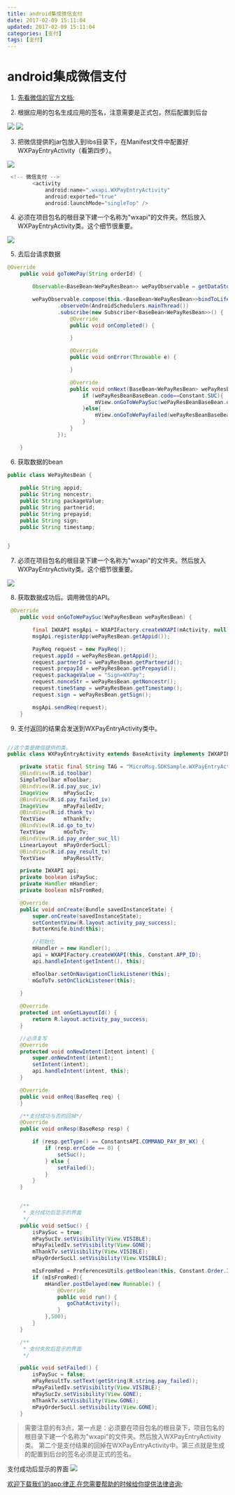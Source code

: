 ```yaml
---
title: android集成微信支付
date: 2017-02-09 15:11:04
updated: 2017-02-09 15:11:04
categories: [支付]
tags: [支付]
---
```


# android集成微信支付

1. [先看微信的官方文档](https://pay.weixin.qq.com/wiki/doc/api/app/app.php?chapter=8_5#);

2. 根据应用的包名生成应用的签名，注意需要是正式包，然后配置到后台
<img src="https://i.niupic.com/images/2017/02/09/ZnwO60.png" />
<img src="https://i.niupic.com/images/2017/02/09/MOLd6E.png" />

3. 把微信提供的jar包放入到libs目录下，在Manifest文件中配置好WXPayEntryActivity（看第四步）。

<img src="https://i.niupic.com/images/2017/02/09/UHOAx0.png" />


```java
 <!-- 微信支付 -->
        <activity
            android:name=".wxapi.WXPayEntryActivity"
            android:exported="true"
            android:launchMode="singleTop" />

```


4. 必须在项目包名的根目录下建一个名称为"wxapi"的文件夹。然后放入WXPayEntryActivity类。这个细节很重要。
<img src="https://i.niupic.com/images/2017/02/09/sIJEKh.png" />


5. 去后台请求数据

```java
@Override
    public void goToWePay(String orderId) {

        Observable<BaseBean<WePayResBean>> wePayObservable = getDataStore().goToWePay(orderId, Constant.Pay.WE_PAY);

        wePayObservable.compose(this.<BaseBean<WePayResBean>>bindToLifecycle())
                .observeOn(AndroidSchedulers.mainThread())
                .subscribe(new Subscriber<BaseBean<WePayResBean>>() {
                    @Override
                    public void onCompleted() {

                    }

                    @Override
                    public void onError(Throwable e) {

                    }

                    @Override
                    public void onNext(BaseBean<WePayResBean> wePayResBeanBaseBean) {
                        if (wePayResBeanBaseBean.code==Constant.SUC){
                            mView.onGoToWePaySuc(wePayResBeanBaseBean.data);
                        }else{
                            mView.onGoToWePayFailed(wePayResBeanBaseBean.msg);
                        }
                    }
                });

    }
```
6. 获取数据的bean

```java
public class WePayResBean {
    
    public String appid;
    public String noncestr;
    public String packageValue;
    public String partnerid;
    public String prepayid;
    public String sign;
    public String timestamp;

    
}

```

7. 必须在项目包名的根目录下建一个名称为"wxapi"的文件夹。然后放入WXPayEntryActivity类。这个细节很重要。
<img src="https://i.niupic.com/images/2017/02/09/sIJEKh.png" />


8. 获取数据成功后。调用微信的API。
```java
 @Override
    public void onGoToWePaySuc(WePayResBean wePayResBean) {

        final IWXAPI msgApi = WXAPIFactory.createWXAPI(mActivity, null);
        msgApi.registerApp(wePayResBean.getAppid());

        PayReq request = new PayReq();
        request.appId = wePayResBean.getAppid();
        request.partnerId = wePayResBean.getPartnerid();
        request.prepayId = wePayResBean.getPrepayid();
        request.packageValue = "Sign=WXPay";
        request.nonceStr = wePayResBean.getNoncestr();
        request.timeStamp = wePayResBean.getTimestamp();
        request.sign = wePayResBean.getSign();

        msgApi.sendReq(request);
    }
```

9. 支付返回的结果会发送到WXPayEntryActivity类中。

```java

//这个类是微信提供的类。
public class WXPayEntryActivity extends BaseActivity implements IWXAPIEventHandler, View.OnClickListener {

    private static final String TAG = "MicroMsg.SDKSample.WXPayEntryActivity";
    @BindView(R.id.toolbar)
    SimpleToolbar mToolbar;
    @BindView(R.id.pay_suc_iv)
    ImageView     mPaySucIv;
    @BindView(R.id.pay_failed_iv)
    ImageView     mPayFailedIv;
    @BindView(R.id.thank_tv)
    TextView      mThankTv;
    @BindView(R.id.go_to_tv)
    TextView      mGoToTv;
    @BindView(R.id.pay_order_suc_ll)
    LinearLayout  mPayOrderSucLl;
    @BindView(R.id.pay_result_tv)
    TextView      mPayResultTv;

    private IWXAPI api;
    private boolean isPaySuc;
    private Handler mHandler;
    private boolean mIsFromRed;

    @Override
    public void onCreate(Bundle savedInstanceState) {
        super.onCreate(savedInstanceState);
        setContentView(R.layout.activity_pay_success);
        ButterKnife.bind(this);

        //初始化
        mHandler = new Handler();
        api = WXAPIFactory.createWXAPI(this, Constant.APP_ID);
        api.handleIntent(getIntent(), this);

        mToolbar.setOnNavigationClickListener(this);
        mGoToTv.setOnClickListener(this);
        
    }

    @Override
    protected int onGetLayoutId() {
        return R.layout.activity_pay_success;
    }

    //必须复写
    @Override
    protected void onNewIntent(Intent intent) {
        super.onNewIntent(intent);
        setIntent(intent);
        api.handleIntent(intent, this);
    }

    @Override
    public void onReq(BaseReq req) {
    }

    /**支付成功与否的回掉*/
    @Override
    public void onResp(BaseResp resp) {

        if (resp.getType() == ConstantsAPI.COMMAND_PAY_BY_WX) {
            if (resp.errCode == 0) {
                setSuc();
            } else {
                setFailed();
            }
        }
    }


    /**
     * 支付成功后显示的界面
     */
    public void setSuc() {
        isPaySuc = true;
        mPaySucIv.setVisibility(View.VISIBLE);
        mPayFailedIv.setVisibility(View.GONE);
        mThankTv.setVisibility(View.VISIBLE);
        mPayOrderSucLl.setVisibility(View.VISIBLE);

        mIsFromRed = PreferencesUtils.getBoolean(this, Constant.Order.IS_FORM_RED);
        if (mIsFromRed){
            mHandler.postDelayed(new Runnable() {
                @Override
                public void run() {
                   goChatActivity();
                }
            },500);
        }
    }

    /**
     * 支付失败后显示的界面
     */

    public void setFailed() {
        isPaySuc = false;
        mPayResultTv.setText(getString(R.string.pay_failed));
        mPayFailedIv.setVisibility(View.VISIBLE);
        mPaySucIv.setVisibility(View.GONE);
        mThankTv.setVisibility(View.GONE);
        mPayOrderSucLl.setVisibility(View.GONE);
    }

```

>需要注意的有3点，第一点是：必须要在项目包名的根目录下，项目包名的根目录下建一个名称为"wxapi"的文件夹。然后放入WXPayEntryActivity类。
第二个是支付结果的回掉在WXPayEntryActivity中。第三点就是生成的配置到后台的签名必须是正式的签名。

支付成功后显示的界面
<img src="https://i.niupic.com/images/2017/02/09/sIJEKh.png" />

[欢迎下载我们的app:律正,在您需要帮助的时候给你提供法律咨询](http://www.962.net/azgame/142520.html);




